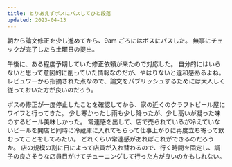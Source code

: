 ```yaml
---
title: とりあえずボスにパスしてひと段落
updated: 2023-04-13
---
```


朝から論文修正を少し進めてから、9am ごろにはボスにパスした。
無事にチェックが完了したら土曜日の提出。

午後に、ある程度予期していた修正依頼が来たので対応した。
自分的にはいらないと思って意図的に削っていた情報なのだが、やはりないと違和感あるよね。
レビュワーから指摘された点なので、論文をパブリッシュするためには大人しく従っておいた方が良いのだろう。

ボスの修正が一度停止したことを確認してから、家の近くのクラフトビール屋にワイフと行ってきた。
少し寒かったし雨も少し降ったが、少し高いが凝った味のするビール美味しかった。
常連感を出して、店で売られているが冷えていないビールを開店と同時に冷蔵庫に入れてもらって仕事上がりに再度立ち寄って飲むってことをしてみたい。
どれくらい常連感があればこれができるのだろうか。
店の規模の割に日によって店員が入れ替わるので、行く時間を固定し、調子の良さそうな店員目がけてチューニングして行った方が良いのかもしれない。
